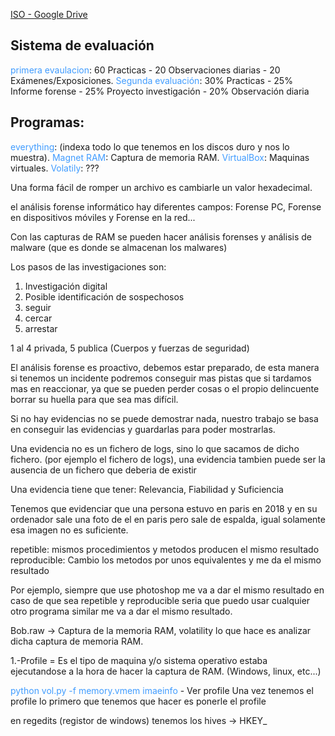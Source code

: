  [ISO - Google Drive](https://drive.google.com/drive/folders/1M1sBn_ebD1IbKK42gWP--8v704e6mU7P)

## Sistema de evaluación
<span style="color:rgb(64, 156, 255)">primera evaulacion</span>: 60 Practicas - 20 Observaciones diarias - 20 Exámenes/Exposiciones.
<span style="color:rgb(64, 156, 255)">Segunda evaluación</span>: 30% Practicas - 25% Informe forense - 25% Proyecto investigación - 20% Observación diaria
## Programas:
<span style="color:rgb(64, 156, 255)">everything</span>: (indexa todo lo que tenemos en los discos duro y nos lo muestra).
<span style="color:rgb(64, 156, 255)">Magnet RAM</span>: Captura de memoria RAM.
<span style="color:rgb(64, 156, 255)">VirtualBox</span>: Maquinas virtuales.
<span style="color:rgb(64, 156, 255)">Volatily</span>: ???


Una forma fácil de romper un archivo es cambiarle un valor hexadecimal.

el análisis forense informático hay diferentes campos: Forense PC, Forense en dispositivos móviles y Forense en la red...

Con las capturas de RAM se pueden hacer análisis forenses y análisis de malware (que es donde se almacenan los malwares)

Los pasos de las investigaciones son:
1. Investigación digital
2. Posible identificación de sospechosos
3. seguir
4. cercar
5. arrestar

1 al 4 privada, 5 publica (Cuerpos y fuerzas de seguridad)


El análisis forense es proactivo, debemos estar preparado, de esta manera si tenemos un incidente podremos conseguir mas pistas que si tardamos mas en reaccionar, ya que se pueden perder cosas o el propio delincuente borrar su huella para que sea mas difícil.

Si no hay evidencias no se puede demostrar nada, nuestro trabajo se basa en conseguir las evidencias y guardarlas para poder mostrarlas.

Una evidencia no es un fichero de logs, sino lo que sacamos de dicho fichero. (por ejemplo el fichero de logs), una evidencia tambien puede ser la ausencia de un fichero que deberia de existir

Una evidencia tiene que tener:
Relevancia, Fiabilidad y Suficiencia

Tenemos que evidenciar que una persona estuvo en paris en 2018 y en su ordenador sale una foto de el en paris pero sale de espalda, igual solamente esa imagen no es suficiente.

repetible: mismos procedimientos y metodos producen el mismo resultado 
reproducible: Cambio los metodos por unos equivalentes y me da el mismo resultado

Por ejemplo, siempre que use photoshop me va a dar el mismo resultado en caso de que sea repetible y reproducible seria que puedo usar cualquier otro programa similar me va a dar el mismo resultado.

Bob.raw -> Captura de la memoria RAM, volatility lo que hace es analizar dicha captura de memoria RAM.

1.-Profile = Es el tipo de maquina y/o sistema operativo estaba ejecutandose a la hora de hacer la captura de RAM. (Windows, linux, etc...)

<span style="color:rgb(64, 156, 255)">python vol.py -f memory.vmem imaeinfo </span>- Ver profile
Una vez tenemos el profile lo primero que tenemos que hacer es ponerle el profile


en regedits (registor de windows) tenemos los hives -> HKEY_

